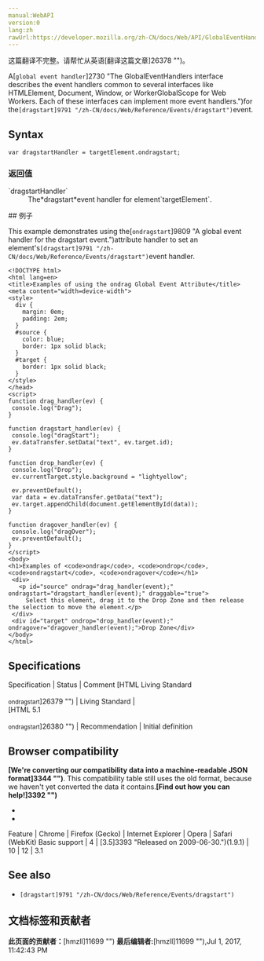 ```yaml
---
manual:WebAPI
version:0
lang:zh
rawUrl:https://developer.mozilla.org/zh-CN/docs/Web/API/GlobalEventHandlers/ondragstart
---
```




这篇翻译不完整。请帮忙从英语[翻译这篇文章]26378 "")。






A[`global event handler`]2730 "The GlobalEventHandlers interface describes the event handlers common to several interfaces like HTMLElement, Document, Window, or WorkerGlobalScope for Web Workers. Each of these interfaces can implement more event handlers.")for the`[dragstart]9791 "/zh-CN/docs/Web/Reference/Events/dragstart")`event.


## Syntax<a name="Syntax"></a>

```
var dragstartHandler = targetElement.ondragstart;

```

### 返回值<a name="返回值"></a>
<dl><dt id=''>`dragstartHandler`</dt><dd>The*dragstart*event handler for element`targetElement`.</dd></dl>
## 例子<a name="例子"></a>


This example demonstrates using the[`ondragstart`]9809 "A global event handler for the dragstart event.")attribute handler to set an element&#39;s`[dragstart]9791 "/zh-CN/docs/Web/Reference/Events/dragstart")`event handler.


```
<!DOCTYPE html>
<html lang=en>
<title>Examples of using the ondrag Global Event Attribute</title>
<meta content="width=device-width">
<style>
  div {
    margin: 0em;
    padding: 2em;
  }
  #source {
    color: blue;
    border: 1px solid black;
  }
  #target {
    border: 1px solid black;
  }
</style>
</head>
<script>
function drag_handler(ev) {
 console.log("Drag");
}

function dragstart_handler(ev) {
 console.log("dragStart");
 ev.dataTransfer.setData("text", ev.target.id);
}

function drop_handler(ev) {
 console.log("Drop");
 ev.currentTarget.style.background = "lightyellow";

 ev.preventDefault();
 var data = ev.dataTransfer.getData("text");
 ev.target.appendChild(document.getElementById(data));
}

function dragover_handler(ev) {
 console.log("dragOver");
 ev.preventDefault();
}
</script>
<body>
<h1>Examples of <code>ondrag</code>, <code>ondrop</code>, <code>ondragstart</code>, <code>ondragover</code></h1>
 <div>
   <p id="source" ondrag="drag_handler(event);" ondragstart="dragstart_handler(event);" draggable="true">
     Select this element, drag it to the Drop Zone and then release the selection to move the element.</p>
 </div>
 <div id="target" ondrop="drop_handler(event);" ondragover="dragover_handler(event);">Drop Zone</div>
</body>
</html>
```

## Specifications<a name="Specifications"></a>

Specification | Status | Comment 
[HTML Living Standard<br></br><small>ondragstart</small>]26379 "") | Living Standard |  
[HTML 5.1<br></br><small>ondragstart</small>]26380 "") | Recommendation | Initial definition 


## Browser compatibility<a name="Browser_compatibility"></a>


**[We&#39;re converting our compatibility data into a machine-readable JSON format]3344 "")**. This compatibility table still uses the old format, because we haven&#39;t yet converted the data it contains.**[Find out how you can help!]3392 "")**


* 
* 

Feature | Chrome | Firefox (Gecko) | Internet Explorer | Opera | Safari (WebKit) 
Basic support | 4 | [3.5]3393 "Released on 2009-06-30.")(1.9.1) | 10 | 12 | 3.1 




## See also<a name="See_also"></a>

* `[dragstart]9791 "/zh-CN/docs/Web/Reference/Events/dragstart")`



## 文档标签和贡献者
**此页面的贡献者：**[hmzll]11699 "")
**最后编辑者:**[hmzll]11699 ""),<time>Jul 1, 2017, 11:42:43 PM</time>


